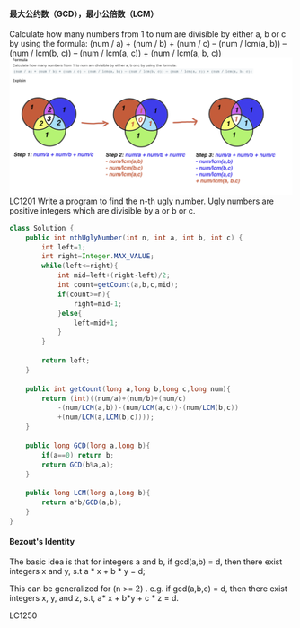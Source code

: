 #### 最大公约数（GCD），最小公倍数（LCM）  
Calculate how many numbers from 1 to num are divisible by either a, b or c by using the formula:
(num / a) + (num / b) + (num / c) – (num / lcm(a, b)) – (num / lcm(b, c)) – (num / lcm(a, c)) + (num / lcm(a, b, c))  
<img src="img/1.png"/>
LC1201
Write a program to find the n-th ugly number.
Ugly numbers are positive integers which are divisible by a or b or c.  
```Java
class Solution {
    public int nthUglyNumber(int n, int a, int b, int c) {
        int left=1;
        int right=Integer.MAX_VALUE;
        while(left<=right){
            int mid=left+(right-left)/2;
            int count=getCount(a,b,c,mid);
            if(count>=n){
                right=mid-1;
            }else{
                left=mid+1;
            }
        }

        return left;
    }

    public int getCount(long a,long b,long c,long num){
        return (int)((num/a)+(num/b)+(num/c)
            -(num/LCM(a,b))-(num/LCM(a,c))-(num/LCM(b,c))
            +(num/LCM(a,LCM(b,c))));
    }

    public long GCD(long a,long b){
        if(a==0) return b;
        return GCD(b%a,a);
    }

    public long LCM(long a,long b){
        return a*b/GCD(a,b);
    }
}
```


#### Bezout's Identity  
The basic idea is that for integers a and b, if gcd(a,b) = d, then there exist integers x and y, s.t a * x + b * y = d;

This can be generalized for (n >= 2) . e.g. if gcd(a,b,c) = d, then there exist integers x, y, and z, s.t, a* x + b*y + c * z = d.  

LC1250  
